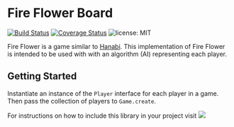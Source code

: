 Fire Flower Board
=================

[![Build Status](https://travis-ci.org/davidleston/FireFlowerBoard.svg?branch=master)](https://travis-ci.org/davidleston/FireFlowerBoard)
[![Coverage Status](https://coveralls.io/repos/davidleston/FireFlowerBoard/badge.svg?branch=master&service=github)](https://coveralls.io/github/davidleston/FireFlowerBoard?branch=master)
![license: MIT](https://img.shields.io/badge/license-MIT-blue.svg)

Fire Flower is a game similar to [Hanabi](https://en.wikipedia.org/wiki/Hanabi_(card_game)). This implementation of Fire Flower is intended to be used with with an algorithm (AI) representing each player.

## Getting Started

Instantiate an instance of the <code>Player</code> interface for each player in a game. Then pass the collection of players to <code>Game.create</code>.

For instructions on how to include this library in your project visit
[![](https://jitpack.io/v/davidleston/FireFlowerBoard.svg)](https://jitpack.io/#davidleston/FireFlowerBoard)

